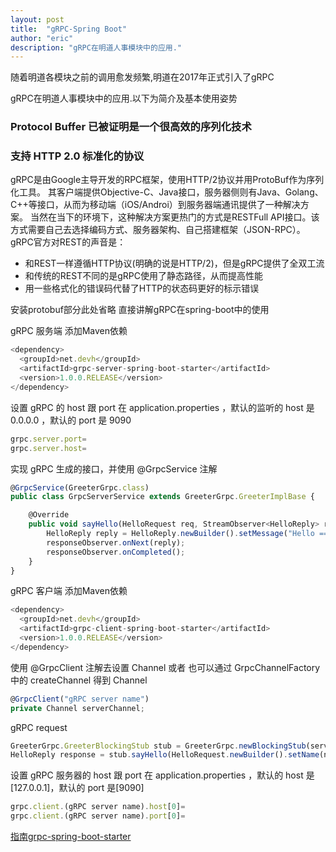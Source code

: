 ```yaml
---
layout: post
title:  "gRPC-Spring Boot"
author: "eric"
description: "gRPC在明道人事模块中的应用."
---
```


随着明道各模块之前的调用愈发频繁,明道在2017年正式引入了gRPC

gRPC在明道人事模块中的应用.以下为简介及基本使用姿势

### Protocol Buffer 已被证明是一个很高效的序列化技术

### 支持 HTTP 2.0 标准化的协议

gRPC是由Google主导开发的RPC框架，使用HTTP/2协议并用ProtoBuf作为序列化工具。
其客户端提供Objective-C、Java接口，服务器侧则有Java、Golang、C++等接口，从而为移动端（iOS/Androi）到服务器端通讯提供了一种解决方案。
当然在当下的环境下，这种解决方案更热门的方式是RESTFull API接口。该方式需要自己去选择编码方式、服务器架构、自己搭建框架（JSON-RPC）。
gRPC官方对REST的声音是：

* 和REST一样遵循HTTP协议(明确的说是HTTP/2)，但是gRPC提供了全双工流
* 和传统的REST不同的是gRPC使用了静态路径，从而提高性能
* 用一些格式化的错误码代替了HTTP的状态码更好的标示错误

安装protobuf部分此处省略 直接讲解gRPC在spring-boot中的使用

gRPC 服务端
添加Maven依赖

``` javascript
<dependency>
  <groupId>net.devh</groupId>
  <artifactId>grpc-server-spring-boot-starter</artifactId>
  <version>1.0.0.RELEASE</version>
</dependency>
```

设置 gRPC 的 host 跟 port 在 application.properties ，默认的监听的 host 是 0.0.0.0 ，默认的 port 是 9090
``` javascript
grpc.server.port=
grpc.server.host=
```

实现 gRPC 生成的接口，并使用 @GrpcService 注解
``` javascript
@GrpcService(GreeterGrpc.class)
public class GrpcServerService extends GreeterGrpc.GreeterImplBase {

    @Override
    public void sayHello(HelloRequest req, StreamObserver<HelloReply> responseObserver) {
        HelloReply reply = HelloReply.newBuilder().setMessage("Hello =============> " + req.getName()).build();
        responseObserver.onNext(reply);
        responseObserver.onCompleted();
    }
}
```

gRPC 客户端
添加Maven依赖

``` javascript
<dependency>
  <groupId>net.devh</groupId>
  <artifactId>grpc-client-spring-boot-starter</artifactId>
  <version>1.0.0.RELEASE</version>
</dependency>
```

使用 @GrpcClient 注解去设置 Channel 或者 也可以通过 GrpcChannelFactory中的 createChannel 得到 Channel
``` javascript
@GrpcClient("gRPC server name")
private Channel serverChannel;
```

gRPC request
``` javascript
GreeterGrpc.GreeterBlockingStub stub = GreeterGrpc.newBlockingStub(serverChannel);
HelloReply response = stub.sayHello(HelloRequest.newBuilder().setName(name).build());
```

设置 gRPC 服务器的 host 跟 port 在 application.properties ，默认的 host 是[127.0.0.1]，默认的 port 是[9090]
``` javascript
grpc.client.(gRPC server name).host[0]=
grpc.client.(gRPC server name).port[0]=
```

<a href="https://github.com/yidongnan/grpc-spring-boot-starter">指南grpc-spring-boot-starter</a>


